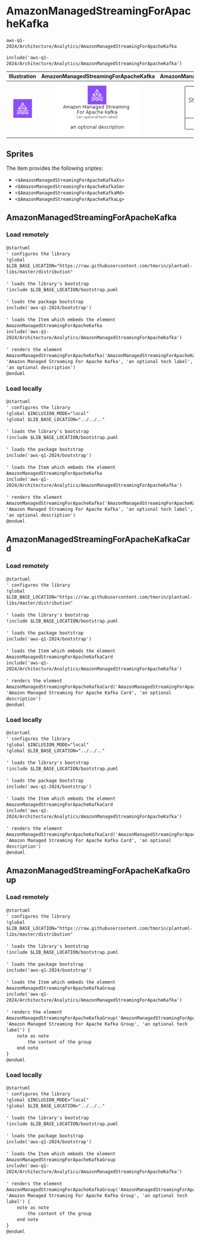 # AmazonManagedStreamingForApacheKafka


```text
aws-q1-2024/Architecture/Analytics/AmazonManagedStreamingForApacheKafka
```

```text
include('aws-q1-2024/Architecture/Analytics/AmazonManagedStreamingForApacheKafka')
```



| Illustration | AmazonManagedStreamingForApacheKafka | AmazonManagedStreamingForApacheKafkaCard | AmazonManagedStreamingForApacheKafkaGroup |
| :---: | :---: | :---: | :---: |
| ![illustration for Illustration](../../../aws-q1-2024/Architecture/Analytics/AmazonManagedStreamingForApacheKafka.png) | ![illustration for AmazonManagedStreamingForApacheKafka](../../../aws-q1-2024/Architecture/Analytics/AmazonManagedStreamingForApacheKafka.Local.png) | ![illustration for AmazonManagedStreamingForApacheKafkaCard](../../../aws-q1-2024/Architecture/Analytics/AmazonManagedStreamingForApacheKafkaCard.Local.png) | ![illustration for AmazonManagedStreamingForApacheKafkaGroup](../../../aws-q1-2024/Architecture/Analytics/AmazonManagedStreamingForApacheKafkaGroup.Local.png) |



## Sprites
The item provides the following sriptes:

- `<$AmazonManagedStreamingForApacheKafkaXs>`
- `<$AmazonManagedStreamingForApacheKafkaSm>`
- `<$AmazonManagedStreamingForApacheKafkaMd>`
- `<$AmazonManagedStreamingForApacheKafkaLg>`





## AmazonManagedStreamingForApacheKafka

### Load remotely
```plantuml
@startuml
' configures the library
!global $LIB_BASE_LOCATION="https://raw.githubusercontent.com/tmorin/plantuml-libs/master/distribution"

' loads the library's bootstrap
!include $LIB_BASE_LOCATION/bootstrap.puml

' loads the package bootstrap
include('aws-q1-2024/bootstrap')

' loads the Item which embeds the element AmazonManagedStreamingForApacheKafka
include('aws-q1-2024/Architecture/Analytics/AmazonManagedStreamingForApacheKafka')

' renders the element
AmazonManagedStreamingForApacheKafka('AmazonManagedStreamingForApacheKafka', 'Amazon Managed Streaming For Apache Kafka', 'an optional tech label', 'an optional description')
@enduml
```

### Load locally
```plantuml
@startuml
' configures the library
!global $INCLUSION_MODE="local"
!global $LIB_BASE_LOCATION="../../.."

' loads the library's bootstrap
!include $LIB_BASE_LOCATION/bootstrap.puml

' loads the package bootstrap
include('aws-q1-2024/bootstrap')

' loads the Item which embeds the element AmazonManagedStreamingForApacheKafka
include('aws-q1-2024/Architecture/Analytics/AmazonManagedStreamingForApacheKafka')

' renders the element
AmazonManagedStreamingForApacheKafka('AmazonManagedStreamingForApacheKafka', 'Amazon Managed Streaming For Apache Kafka', 'an optional tech label', 'an optional description')
@enduml
```

## AmazonManagedStreamingForApacheKafkaCard

### Load remotely
```plantuml
@startuml
' configures the library
!global $LIB_BASE_LOCATION="https://raw.githubusercontent.com/tmorin/plantuml-libs/master/distribution"

' loads the library's bootstrap
!include $LIB_BASE_LOCATION/bootstrap.puml

' loads the package bootstrap
include('aws-q1-2024/bootstrap')

' loads the Item which embeds the element AmazonManagedStreamingForApacheKafkaCard
include('aws-q1-2024/Architecture/Analytics/AmazonManagedStreamingForApacheKafka')

' renders the element
AmazonManagedStreamingForApacheKafkaCard('AmazonManagedStreamingForApacheKafkaCard', 'Amazon Managed Streaming For Apache Kafka Card', 'an optional description')
@enduml
```

### Load locally
```plantuml
@startuml
' configures the library
!global $INCLUSION_MODE="local"
!global $LIB_BASE_LOCATION="../../.."

' loads the library's bootstrap
!include $LIB_BASE_LOCATION/bootstrap.puml

' loads the package bootstrap
include('aws-q1-2024/bootstrap')

' loads the Item which embeds the element AmazonManagedStreamingForApacheKafkaCard
include('aws-q1-2024/Architecture/Analytics/AmazonManagedStreamingForApacheKafka')

' renders the element
AmazonManagedStreamingForApacheKafkaCard('AmazonManagedStreamingForApacheKafkaCard', 'Amazon Managed Streaming For Apache Kafka Card', 'an optional description')
@enduml
```

## AmazonManagedStreamingForApacheKafkaGroup

### Load remotely
```plantuml
@startuml
' configures the library
!global $LIB_BASE_LOCATION="https://raw.githubusercontent.com/tmorin/plantuml-libs/master/distribution"

' loads the library's bootstrap
!include $LIB_BASE_LOCATION/bootstrap.puml

' loads the package bootstrap
include('aws-q1-2024/bootstrap')

' loads the Item which embeds the element AmazonManagedStreamingForApacheKafkaGroup
include('aws-q1-2024/Architecture/Analytics/AmazonManagedStreamingForApacheKafka')

' renders the element
AmazonManagedStreamingForApacheKafkaGroup('AmazonManagedStreamingForApacheKafkaGroup', 'Amazon Managed Streaming For Apache Kafka Group', 'an optional tech label') {
    note as note
        the content of the group
    end note
}
@enduml
```

### Load locally
```plantuml
@startuml
' configures the library
!global $INCLUSION_MODE="local"
!global $LIB_BASE_LOCATION="../../.."

' loads the library's bootstrap
!include $LIB_BASE_LOCATION/bootstrap.puml

' loads the package bootstrap
include('aws-q1-2024/bootstrap')

' loads the Item which embeds the element AmazonManagedStreamingForApacheKafkaGroup
include('aws-q1-2024/Architecture/Analytics/AmazonManagedStreamingForApacheKafka')

' renders the element
AmazonManagedStreamingForApacheKafkaGroup('AmazonManagedStreamingForApacheKafkaGroup', 'Amazon Managed Streaming For Apache Kafka Group', 'an optional tech label') {
    note as note
        the content of the group
    end note
}
@enduml
```

